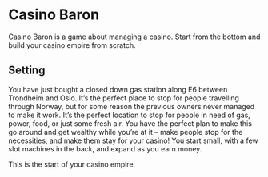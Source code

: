 # Casino Baron

Casino Baron is a game about managing a casino. Start from the bottom and build
your casino empire from scratch.

## Setting
You have just bought a closed down gas station along E6 between Trondheim and
Oslo. It’s the perfect place to stop for people travelling through Norway, but
for some reason the previous owners never managed to make it work. It’s the
perfect location to stop for people in need of gas, power, food, or just some
fresh air. You have the perfect plan to make this go around and get wealthy
while you’re at it – make people stop for the necessities, and make them stay
for your casino! You start small, with a few slot machines in the back, and
expand as you earn money.

This is the start of your casino empire.
